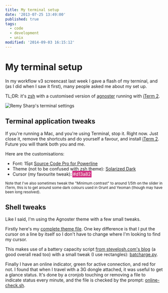 ```yaml
---
title: My terminal setup
date: '2013-07-25 13:49:00'
published: true
tags:
  - code
  - development
  - unix
modified: '2014-09-03 16:15:12'
---
```

# My terminal setup

In my workflow v3 screencast last week I gave a flash of my terminal, and (as I did when I saw it first), many people asked me about my set up.

TL;DR: it's [zsh](https://github.com/robbyrussell/oh-my-zsh) with a customised version of [agnoster](https://github.com/robbyrussell/oh-my-zsh/blob/master/themes/agnoster.zsh-theme) running with [iTerm 2](http://www.iterm2.com/).

![Remy Sharp's terminal settings](http://remysharp.com/images/terminal.png)

<!--more-->

## Terminal application tweaks

If you're running a Mac, and you're using Terminal, stop it. Right now. Just close it, remove the shortcuts and do yourself a favour, and install [iTerm 2](http://www.iterm2.com/). Future you will thank both you and me.

Here are the customisations:

* Font: 15pt [Source Code Pro for Powerline](https://github.com/Lokaltog/powerline-fonts/tree/master/SourceCodePro)
* Theme (not to be confused with zsh theme): [Solarized Dark](https://github.com/altercation/solarized/tree/master/iterm2-colors-solarized)
* Cursor (my favourite tweak): <span style="background: #d13a82; color: #fff; outline: 2px solid #d31a82;">#d13a82</span>

<small>Note that I've also sometimes tweak the "Minimum contrast" to around 1/5th on the slider in iTerm, this is to get around some dark colours used in Grunt and Yeoman (though may have been long resolved).</small>

## Shell tweaks

Like I said, I'm using the Agnoster theme with a few small tweaks.

Firstly here's my [complete theme file](https://gist.github.com/remy/6079223#file-remy-zsh-theme). One key difference is that I put the cursor on a line by itself so I don't have to change where I'm looking to find my cursor.

This makes use of a battery capacity script [from stevelosh.com's blog](http://stevelosh.com/blog/2010/02/my-extravagant-zsh-prompt/) (a good overall read too) with a small tweak (I use rectangles): [batcharge.py](https://gist.github.com/remy/6079223#file-batcharge-py).

Finally I have an online indicator, green for active connection, and red for not. I found that when I travel with a 3G dongle attached, it was useful to get a glance status. It's done by a cronjob touching or removing a file to indicate status every minute, and the file is checked by the prompt: [online-check.sh](https://gist.github.com/remy/6079223#file-online-check-sh).
